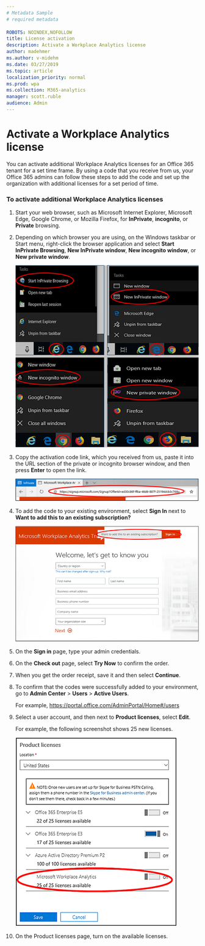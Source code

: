 ```yaml
---
# Metadata Sample
# required metadata

ROBOTS: NOINDEX,NOFOLLOW
title: License activation
description: Activate a Workplace Analytics license
author: madehmer
ms.author: v-midehm
ms.date: 03/27/2019
ms.topic: article
localization_priority: normal 
ms.prod: wpa
ms.collection: M365-analytics
manager: scott.ruble
audience: Admin
---
```


# Activate a Workplace Analytics license

You can activate additional Workplace Analytics licenses for an Office 365 tenant for a set time frame. By using a code that you receive from us, your Office 365 admins can follow these steps to add the code and set up the organization with additional licenses for a set period of time.

### To activate additional Workplace Analytics licenses

1. Start your web browser, such as Microsoft Internet Explorer, Microsoft Edge, Google Chrome, or Mozilla Firefox, for **InPrivate**, **incognito**, or **Private** browsing.

2. Depending on which browser you are using, on the Windows taskbar or Start menu, right-click the browser application and select **Start InPrivate Browsing**, **New InPrivate window**, **New incognito window**, or **New private window**.
  
   ![InPrivate Browsing](../Images/new-inprivate-window.png)  
  
3. Copy the activation code link, which you received from us, paste it into the URL section of the private or incognito browser window, and then press **Enter** to open the link.

   ![Promotional code link](../Images/promo-code.png)  

4. To add the code to your existing environment, select **Sign In** next to **Want to add this to an existing subscription?**

   ![Promotional code sign-in](../Images/sign-in.png)

5. On the **Sign in** page, type your admin credentials.
6. On the **Check out** page, select **Try Now** to confirm the order.
7. When you get the order receipt, save it and then select **Continue**.
8. To confirm that the codes were successfully added to your environment, go to **Admin Center** > **Users** > **Active Users**.

   For example,  https://portal.office.com/AdminPortal/Home#/users

9. Select a user account, and then next to **Product licenses**, select **Edit**.

   For example, the following screenshot shows 25 new licenses.

   ![Promotional licenses](../Images/promo-licenses.png)  

10. On the Product licenses page, turn on the available licenses.

